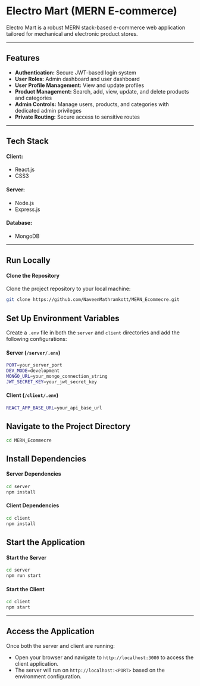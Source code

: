 # Electro Mart (MERN E-commerce)

Electro Mart is a robust MERN stack-based e-commerce web application tailored for mechanical and electronic product stores.

---

## Features

- **Authentication:** Secure JWT-based login system
- **User Roles:** Admin dashboard and user dashboard
- **User Profile Management:** View and update profiles
- **Product Management:** Search, add, view, update, and delete products and categories
- **Admin Controls:** Manage users, products, and categories with dedicated admin privileges
- **Private Routing:** Secure access to sensitive routes

---

## Tech Stack

#### Client:
- React.js
- CSS3

#### Server:
- Node.js
- Express.js

#### Database:
- MongoDB

---

## Run Locally

#### Clone the Repository
Clone the project repository to your local machine:
```bash
git clone https://github.com/NaveenMathramkott/MERN_Ecommecre.git
```

## Set Up Environment Variables
Create a `.env` file in both the `server` and `client` directories and add the following configurations:

#### Server (`/server/.env`)
```bash
PORT=your_server_port
DEV_MODE=development
MONGO_URL=your_mongo_connection_string
JWT_SECRET_KEY=your_jwt_secret_key
```

#### Client (`/client/.env`)
```bash
REACT_APP_BASE_URL=your_api_base_url
```

## Navigate to the Project Directory
```bash
cd MERN_Ecommecre
```

## Install Dependencies

#### Server Dependencies
```bash
cd server
npm install
```

#### Client Dependencies
```bash
cd client
npm install
```

## Start the Application

#### Start the Server
```bash
cd server
npm run start
```

#### Start the Client
```bash
cd client
npm start
```

---


## Access the Application
Once both the server and client are running:

- Open your browser and navigate to `http://localhost:3000` to access the client application.
- The server will run on `http://localhost:<PORT>` based on the environment configuration.
